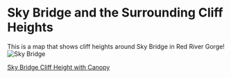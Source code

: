 # Sky Bridge and the Surrounding Cliff Heights

This is a map that shows cliff heights around Sky Bridge in Red River Gorge!
![Sky Bridge](../graphics/SkyBridgeCliffMap_300.jpg)

[Sky Bridge Cliff Height with Canopy](https://www.youtube.com/watch?v=u8aNy3jDmtc)